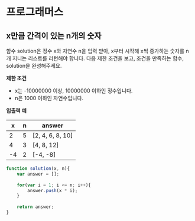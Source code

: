 # 프로그래머스



## x만큼 간격이 있는 n개의 숫자

함수 solution은 정수 x와 자연수 n을 입력 받아, x부터 시작해 x씩 증가하는 숫자를 n개 지니는 리스트를 리턴해야 합니다. 다음 제한 조건을 보고, 조건을 만족하는 함수, solution을 완성해주세요.



**제한 조건**

* x는 -10000000 이상, 10000000 이하인 정수입니다.
* n은 1000 이하인 자연수입니다.



**입출력 예**

| x    | n    | answer           |
| ---- | ---- | ---------------- |
| 2    | 5    | [2, 4, 6, 8, 10] |
| 4    | 3    | [4, 8, 12]       |
| -4   | 2    | [-4, -8]         |



```javascript
function solution(x, n){
    var answer = [];
    
    for(var i = 1; i <= n; i++){
        answer.push(x * i);
    }
    
    return answer;
}
```


